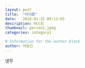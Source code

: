 ```yaml
---
layout: post
title:  "타이틀"
date:   2016-01-31 09:11:03
description: 테스트
thumbnail: person1.jpeg
categories: category1

# Information for the author block
author: 박동건
---
```

냉무
